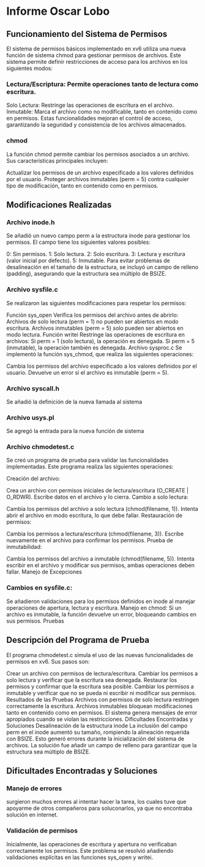 # Informe Oscar Lobo

## Funcionamiento del Sistema de Permisos
El sistema de permisos básicos implementado en xv6 utiliza una nueva función de sistema chmod para gestionar permisos de archivos. Este sistema permite definir restricciones de acceso para los archivos en los siguientes modos:

### Lectura/Escriptura: Permite operaciones tanto de lectura como escritura.
Solo Lectura: Restringe las operaciones de escritura en el archivo.
Inmutable: Marca el archivo como no modificable, tanto en contenido como en permisos.
Estas funcionalidades mejoran el control de acceso, garantizando la seguridad y consistencia de los archivos almacenados.

### chmod
La función chmod permite cambiar los permisos asociados a un archivo. Sus características principales incluyen:

Actualizar los permisos de un archivo especificado a los valores definidos por el usuario.
Proteger archivos inmutables (perm = 5) contra cualquier tipo de modificación, tanto en contenido como en permisos.

## Modificaciones Realizadas

### Archivo inode.h
Se añadió un nuevo campo perm a la estructura inode para gestionar los permisos. El campo tiene los siguientes valores posibles:

0: Sin permisos.
1: Solo lectura.
2: Solo escritura.
3: Lectura y escritura (valor inicial por defecto).
5: Inmutable.
Para evitar problemas de desalineación en el tamaño de la estructura, se incluyó un campo de relleno (padding), asegurando que la estructura sea múltiplo de BSIZE.

### Archivo sysfile.c
Se realizaron las siguientes modificaciones para respetar los permisos:

Función sys_open
Verifica los permisos del archivo antes de abrirlo:
Archivos de solo lectura (perm = 1) no pueden ser abiertos en modo escritura.
Archivos inmutables (perm = 5) solo pueden ser abiertos en modo lectura.
Función writei
Restringe las operaciones de escritura en archivos:
Si perm = 1 (solo lectura), la operación es denegada.
Si perm = 5 (inmutable), la operación también es denegada.
Archivo sysproc.c
Se implementó la función sys_chmod, que realiza las siguientes operaciones:

Cambia los permisos del archivo especificado a los valores definidos por el usuario.
Devuelve un error si el archivo es inmutable (perm = 5).

### Archivo syscall.h
Se añadió la definición de la nueva llamada al sistema


### Archivo usys.pl
Se agregó la entrada para la nueva función de sistema

### Archivo chmodetest.c
Se creó un programa de prueba para validar las funcionalidades implementadas. Este programa realiza las siguientes operaciones:

Creación del archivo:

Crea un archivo con permisos iniciales de lectura/escritura (O_CREATE | O_RDWR).
Escribe datos en el archivo y lo cierra.
Cambio a solo lectura:

Cambia los permisos del archivo a solo lectura (chmod(filename, 1)).
Intenta abrir el archivo en modo escritura, lo que debe fallar.
Restauración de permisos:

Cambia los permisos a lectura/escritura (chmod(filename, 3)).
Escribe nuevamente en el archivo para confirmar los permisos.
Prueba de inmutabilidad:

Cambia los permisos del archivo a inmutable (chmod(filename, 5)).
Intenta escribir en el archivo y modificar sus permisos, ambas operaciones deben fallar.
Manejo de Excepciones

### Cambios en sysfile.c:
Se añadieron validaciones para los permisos definidos en inode al manejar operaciones de apertura, lectura y escritura.
Manejo en chmod:
Si un archivo es inmutable, la función devuelve un error, bloqueando cambios en sus permisos.
Pruebas

## Descripción del Programa de Prueba
El programa chmodetest.c simula el uso de las nuevas funcionalidades de permisos en xv6. Sus pasos son:

Crear un archivo con permisos de lectura/escritura.
Cambiar los permisos a solo lectura y verificar que la escritura sea denegada.
Restaurar los permisos y confirmar que la escritura sea posible.
Cambiar los permisos a inmutable y verificar que no se pueda ni escribir ni modificar sus permisos.
Resultados de las Pruebas
Archivos con permisos de solo lectura restringen correctamente la escritura.
Archivos inmutables bloquean modificaciones tanto en contenido como en permisos.
El sistema genera mensajes de error apropiados cuando se violan las restricciones.
Dificultades Encontradas y Soluciones
Desalineación de la estructura inode
La inclusión del campo perm en el inode aumentó su tamaño, rompiendo la alineación requerida con BSIZE. Esto generó errores durante la inicialización del sistema de archivos. La solución fue añadir un campo de relleno para garantizar que la estructura sea múltiplo de BSIZE.

## Dificultades Encontradas y Soluciones

### Manejo de errores
surgieron muchos errores al intentar hacer la tarea, los cuales tuve que apoyarme de otros compañeros para soluconarlos, ya que no encontraba solución en internet.

### Validación de permisos
Inicialmente, las operaciones de escritura y apertura no verificaban correctamente los permisos. Este problema se resolvió añadiendo validaciones explícitas en las funciones sys_open y writei.

